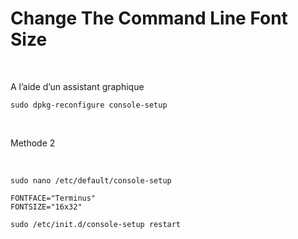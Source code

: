 Change The Command Line Font Size
=================================

 

A l’aide d’un assistant graphique

~~~~~~~~~~~~~~~~~~~~~~~~~~~~~~~~~~~~~~~~~~~~~~~~~~~~~~~~~~~~~~~~~~~~~~~~~~~~~~~~
sudo dpkg-reconfigure console-setup
~~~~~~~~~~~~~~~~~~~~~~~~~~~~~~~~~~~~~~~~~~~~~~~~~~~~~~~~~~~~~~~~~~~~~~~~~~~~~~~~

 

Methode 2

 

~~~~~~~~~~~~~~~~~~~~~~~~~~~~~~~~~~~~~~~~~~~~~~~~~~~~~~~~~~~~~~~~~~~~~~~~~~~~~~~~
sudo nano /etc/default/console-setup
~~~~~~~~~~~~~~~~~~~~~~~~~~~~~~~~~~~~~~~~~~~~~~~~~~~~~~~~~~~~~~~~~~~~~~~~~~~~~~~~

~~~~~~~~~~~~~~~~~~~~~~~~~~~~~~~~~~~~~~~~~~~~~~~~~~~~~~~~~~~~~~~~~~~~~~~~~~~~~~~~
FONTFACE="Terminus"
FONTSIZE="16x32"
~~~~~~~~~~~~~~~~~~~~~~~~~~~~~~~~~~~~~~~~~~~~~~~~~~~~~~~~~~~~~~~~~~~~~~~~~~~~~~~~

~~~~~~~~~~~~~~~~~~~~~~~~~~~~~~~~~~~~~~~~~~~~~~~~~~~~~~~~~~~~~~~~~~~~~~~~~~~~~~~~
sudo /etc/init.d/console-setup restart
~~~~~~~~~~~~~~~~~~~~~~~~~~~~~~~~~~~~~~~~~~~~~~~~~~~~~~~~~~~~~~~~~~~~~~~~~~~~~~~~
